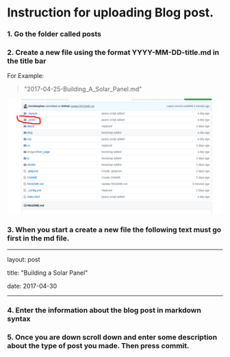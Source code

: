 #  Instruction for uploading Blog post.

### 1. Go the folder called posts
### 2. Create a new file using the format YYYY-MM-DD-title.md in the title bar

For Example:
>"2017-04-25-Building_A_Solar_Panel.md"

![Image 1](images/instructions/1.png)
   
### 3. When you start a create a new file the following text must go first in the md file.
---

layout: post

title: "Building a Solar Panel"

date: 2017-04-30

---

### 4. Enter the information about the blog post in markdown syntax

### 5. Once you are down scroll down and enter some description about the type of post you made. Then press commit.

